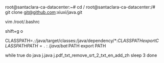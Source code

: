 root@santaclara-ca-datacenter:~# cd /
root@santaclara-ca-datacenter:/# git clone git@github.com:xiuxi/java.git


vim /root/.bashrc

shift+g
o

CLASSPATH=.:/java/target/classes:/java/dependency/*:$CLASSPATH
export CLASSPATH
PATH=.:/java/bat:$PATH
export PATH

while true
do
	java j.java j.pdf_txt_remove_srt_2_txt_en_add_zh
	sleep 3
done